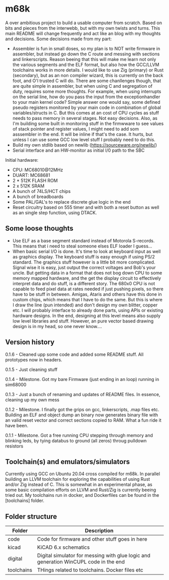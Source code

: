 # m68k
A over ambitious project to build a usable computer from scratch. Based on bits and pieces from the interwebb, but with my own twists and turns. This main README will change frequently and act like an blog with my thoughts and decisions. Some decisions made from my part:

- Assembler is fun in small doses, so my plan is to NOT write firmware in assembler, but instead go down the C route and messing with sections and linkerscripts. Reason beeing that this will make me learn not only the various segments and the ELF format, but also how the GCC/LLVM toolchains works in more details. I would like to use Zig (primary) or Rust (secondary), but as an non compiler wizard, this is currently on the back foot, and O'l trusted C will do. There are some chanllenges though, that are quite simple in assembler, but when using C and segregation of duty, requires some more thoughts. For example, when using interrupts on the serial line, how do you pass the input from the exceptionhandler to your main kernel code? Simple answer one would say, some defined pseudo registers monitored by your main code in combination of global variables/structs in C. But this comes at an cost of CPU cycles as stuff needs to pass memory in several stages. Not easy decisions. Also, as I'm building some built in monitoring stuff in the firmwware to see values of stack pointer and register values, I might need to add som asssembler in the end. It will be inline if that's the case. It hurts, but unless I can use some GCC low level stuff I probably need to do this.
- Build my own stdlib based on newlib (https://sourceware.org/newlib/)
- Serial interface and an HW-monitor as initial I/0 path to the SBC 

Initial hardware:
- CPU: MC68010@12MHz
- DUART: MC68681
- 2 * 512K FLASH ROM
- 2 x 512K SRAM
- A bunch of 74LS/HCT chips
- A bunch of breadboards
- Some PAL/GAL's to replace discrete glue logic in the end
- Reset circuitry based on 555 timer and with both a reset button as well as an single step function, using DTACK.

## Some loose thoughts
- Use ELF as a base segment standard instead of Motorola S-records. This means that i need to steal someone elses ELF loader I guess... 
- When basic serial I/O is done. It's time to look at keyboard input as well as graphics display. The keyboard stuff is easy enough if using PS/2 standard. The graphics stuff however is a little bit more complicated. Signal wise it is easy, just output the correct voltages and Bob's your uncle. But getting data in a format that does not bog down CPU to some memory mapped hardware, and the get the display circuit to effectively interpret data and do stuff, is a different story. The 680x0 CPU is not capable to feed pixel data at rates needed if just pushing pixels, so there have to be stuff in between. Amigas, Ataris and others have this done in custom chips, which means that I have to do the same. But this is where I draw the line (pun intended) and don't design my own blitter, copper etc. I will probably interface to already done parts, using APIs or existing hardware designs. In the end, designing at this level means also supply low level libraries and stuff. However, an pure vector based drawing design is in my head, so one never know....

## Version history
0.1.6 - Cleaned upp some code and added some README stuff. All prototypes now in headers.

0.1.5 - Just cleaning stuff

0.1.4 - Milestone. Got my bare Firmware (just ending in an loop) running in sim68000

0.1.3 - Just a bunch of renaming and updates of README files. In essence, cleaning up my own mess

0.1.2 - Milestone. I finally got the grips on gcc, linkerscripts, .map files etc. Building an ELF and object dump an binary now generates binary file with an valid reset vector and correct sections copied to RAM. What a fun ride it have been.

0.1.1 - Milestone. Got a free running CPU stepping through memory and blinking leds, by tying databus to ground (all zeros) throug pulldown resistors

## Toolchain(s) and emulators/simulators
Currently using GCC on Ubuntu 20.04 cross compiled for m68k.
In parallel building an LLVM toolchain for exploring the capabilities of using Rust and/or Zig instead of C. This is somewhat in an experimental phase, as some basic compilation efforts on LLVM and Rust/Zig is currently beeing tried out. My toolchains run in docker, and Dockerfiles can be found in the [toolchains] folder.

## Folder structure
| Folder     | Description                                                                          |
|------------|--------------------------------------------------------------------------------------|
| code       | Code for firmware and other stuff goes in here                                       |
| kicad      | KiCAD 6.x schematics                                                                 |
| digital    | Digital simulator for messing with glue logic and generation WinCUPL code in the end |
| toolchains | THings related to toolchains. Docker files etc                                       |